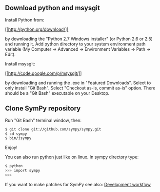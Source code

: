 ## Download python and msysgit

Install Python from:

[[http://python.org/download/]]

by downloading the "Python 2.7 Windows installer" (or Python 2.6 or 2.5) and running it. Add python directory to your system environment path variable (My Computer -> Advanced -> Environment Variables -> Path -> Edit). 

Install msysgit:

[[http://code.google.com/p/msysgit/]]

by downloading and running the .exe in "Featured Downloads". Select to only install "Git Bash". Select "Checkout as-is, commit as-is" option. There should be a "Git Bash" executable on your Desktop. 

## Clone SymPy repository

Run "Git Bash" terminal window, then:

```bash
$ git clone git://github.com/sympy/sympy.git
$ cd sympy
$ bin/isympy
```

Enjoy!

You can also run python just like on linux. In sympy directory type:
```bash
$ python
>>> import sympy
>>>
```

If you want to make patches for SymPy see also: [Development workflow](https://github.com/sympy/sympy/wiki/Development-workflow)